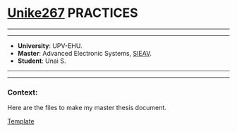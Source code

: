 # [Unike267](https://github.com/Unike267) PRACTICES
---
---

- **University**: UPV-EHU.
- **Master**: Advanced Electronic Systems, [SIEAV](https://github.com/umarcor/SIEAV).
- **Student**: Unai S.

---
---

### Context:

Here are the files to make my master thesis document. 

[Template](https://www.latextemplates.com/template/masters-doctoral-thesis)
